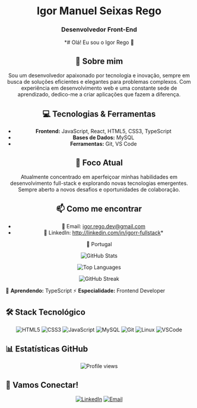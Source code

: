 <div align="center">

# Igor Manuel Seixas Rego

### Desenvolvedor Front-End

*# Olá! Eu sou o Igor Rego 👋

## 🚀 Sobre mim

Sou um desenvolvedor apaixonado por tecnologia e inovação, sempre em busca de soluções eficientes e elegantes para problemas complexos. Com experiência em desenvolvimento web e uma constante sede de aprendizado, dedico-me a criar aplicações que fazem a diferença.

## 💻 Tecnologias & Ferramentas

- **Frontend:** JavaScript, React, HTML5, CSS3, TypeScript
- **Bases de Dados:** MySQL
- **Ferramentas:** Git, VS Code

## 🎯 Foco Atual

Atualmente concentrado em aperfeiçoar minhas habilidades em desenvolvimento full-stack e explorando novas tecnologias emergentes. Sempre aberto a novos desafios e oportunidades de colaboração.

## 📫 Como me encontrar

- 📧 Email: igor.rego.dev@gmail.com
- 💼 LinkedIn: http://linkedin.com/in/igorr-fullstack*

📍 Portugal

</div>

<div align="center">

![GitHub Stats](https://github-readme-stats.vercel.app/api?username=igor-rego&show_icons=true&theme=radical)

![Top Languages](https://github-readme-stats.vercel.app/api/top-langs/?username=igor-rego&layout=compact&theme=radical)

![GitHub Streak](https://github-readme-streak-stats.herokuapp.com/?user=igor-rego&theme=radical)

</div>

🌱 **Aprendendo:** TypeScript
⚡ **Especialidade:** Frontend Developer

## 🛠️ Stack Tecnológico

<div align="center">

![HTML5](https://img.shields.io/badge/-HTML5-E34F26?style=flat-square&logo=html5&logoColor=white) ![CSS3](https://img.shields.io/badge/-CSS3-1572B6?style=flat-square&logo=css3) ![JavaScript](https://img.shields.io/badge/-JavaScript-F7DF1E?style=flat-square&logo=javascript&logoColor=black) ![MySQL](https://img.shields.io/badge/-MySQL-4479A1?style=flat-square&logo=mysql&logoColor=white) ![Git](https://img.shields.io/badge/-Git-F05032?style=flat-square&logo=git&logoColor=white) ![Linux](https://img.shields.io/badge/-Linux-FCC624?style=flat-square&logo=linux&logoColor=black) ![VSCode](https://img.shields.io/badge/-VSCode-007ACC?style=flat-square&logo=visual-studio-code&logoColor=white)

</div>

## 📊 Estatísticas GitHub

<div align="center">

![Profile views](https://komarev.com/ghpvc/?username=igor-rego&color=blueviolet)

</div>

## 🤝 Vamos Conectar!

<div align="center">

[![LinkedIn](https://img.shields.io/badge/-LinkedIn-0077B5?style=for-the-badge&logo=linkedin&logoColor=white)](http://linkedin.com/in/igorr-fullstack)
[![Email](https://img.shields.io/badge/-Email-D14836?style=for-the-badge&logo=gmail&logoColor=white)](mailto:igor.rego.dev@gmail.com)

</div>
